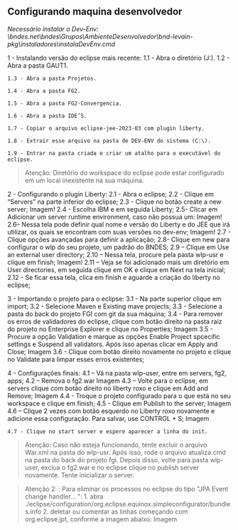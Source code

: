 
## Configurando maquina desenvolvedor

*Necessário instalar o Dev-Env: 
\\bndes.net\bndes\Grupos\AmbienteDesenvolvedor\bnd-levain-pkg\instaladores\instalaDevEnv.cmd*

1 - Instalando versão do eclipse mais recente:
    1.1	- Abra o diretório (J:\).
    1.2	- Abra a pasta GAUT1.
    
    1.3	- Abra a pasta Projetos.
    
    1.4	- Abra a pasta FG2.
    
    1.5	- Abra a pasta FG2-Convergencia.
    
    1.6	- Abra a pasta IDE’S.
    
    1.7	- Copiar o arquivo eclipse-jee-2023-03 com plugin liberty.
    
    1.8	- Extrair esse arquivo na pasta de DEV-ENV do sistema (C:\).
    
    1.9	- Entrar na pasta criada e criar um atalho para o executável do eclipse.

>Atenção: Diretório do workspace do eclipse pode estar configurado em um local inexistente na sua máquina.

2 - Configurando o plugin Liberty:
    2.1 - Abra o eclipse;
    2.2 - Clique em “Servers” na parte inferior do eclipse;
    2.3 - Clique no botão  create a new server;
    Imagem!
    2.4 - Escolha IBM e em seguida Liberty;
    2.5- Clicar em Adicionar um server runtime environment, caso não possua um:
    Imagem!
    2.6– Nessa tela pode definir qual nome e versão do Liberty e  do JEE  que irá utilizar, os quais se encontram com suas versões no dev-env;
    Imagem!
    2.7 - Clique opções avançadas para definir a aplicação;
    2.8- Clique em new para configurar o wlp do seu projeto, um padrão do BNDES; 
    2.9 – Clique em Use an external user directory;
    2.10 – Nessa tela, procure pela pasta wlp-usr e clique em finish;
    Imagem!
    2.11 – Veja se foi adicionado mais um diretório em  User directories, em seguida clique em OK e clique em Next na tela inicial;
    2.12 - Se ficar essa tela, clica em finish e aguarde a criação do liberty no eclipse;

3 - Importando o projeto para o eclipse:
	3.1 - Na parte superior clique em import;
	3.2 - Selecione Maven e Existing mave projects;
	3.3 - Selecione a pasta do back do projeto FGI com git da sua máquina;
	3.4 - Para remover os erros de validadores do eclipse, clique com botão direito na pasta raiz do projeto no Enterprise Explorer e clique no Properties;
	 Imagem
    3.5 - Procure a opção Validation e marque as opções Enable Project spcecific settings e Suspend all validators. Após isso apenas clicar em Apply and Close; 
    Imagem
    3.6 - Clique com botão direito novamente no projeto e clique no Validate para limpar esses erros existentes;

4 - Configurações finais:
	4.1 – Vá na pasta wlp-user, entre em servers, fg2, apps;
	4.2 – Remova o fg2.war
    Imagem
	4.3 – Volte para o eclipse, em servers clique com botão direito no liberty roxo e clique em Add and Remove;
    Imagem
	4.4 - Troque o projeto configurado para o que está no seu workspace e clique em finish;
	4.5 -  Clique em Publish to the server;
    Imagem
	4.6 – Clique 2 vezes com botão esquerdo no Liberty roxo novamente e adicione essa configuração. Para salvar, use CONTROL + S;
    Imagem

	4.7 - Clique no start server e espere aparecer a linha do init.

>Atenção: Caso não esteja funcionando, tente excluir o arquivo War.xml na pasta do wlp-usr. Após isso, rode o arquivo atualiza.cmd na pasta do back do projeto fgi. Depois disso, volte para pasta wlp-user, exclua o fg2.war e no eclipse clique no publish server novamente. Tente inicializar o server.

>Atenção 2: : Para eliminar os processos no eclipse do tipo "JPA Event change handler... ": 
    1.	abra ./eclipse/configuration/org.eclipse.equinox.simpleconfigurator/bundles.info
    2.	deletar ou comentar as linhas começando com org.eclipse.jpt, conforme a imagem abaixo:
    Imagem
 


